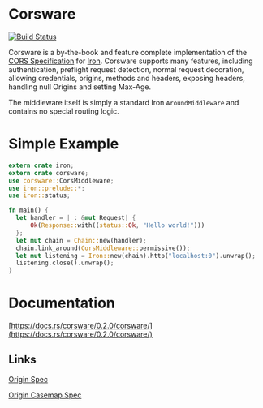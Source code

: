 # Corsware

[![Build Status](https://travis-ci.org/atorstling/corsware.svg?branch=master)](https://travis-ci.org/atorstling/corsware)

Corsware is a by-the-book and feature complete implementation of the [CORS Specification][CORS Spec] for [Iron][Iron]. Corsware supports many features, including authentication, preflight request detection, normal request decoration, allowing credentials, origins, methods and headers, exposing headers, handling null Origins and setting Max-Age.

The middleware itself is simply a standard Iron `AroundMiddleware` and contains no special routing logic.

# Simple Example
```rust
extern crate iron;
extern crate corsware;
use corsware::CorsMiddleware;
use iron::prelude::*;
use iron::status;

fn main() {
  let handler = |_: &mut Request| {
      Ok(Response::with((status::Ok, "Hello world!")))
  };
  let mut chain = Chain::new(handler);
  chain.link_around(CorsMiddleware::permissive());
  let mut listening = Iron::new(chain).http("localhost:0").unwrap();
  listening.close().unwrap();
}
```
[CORS Spec]: https://www.w3.org/TR/cors/
[Iron]: http://ironframework.io/

# Documentation
[https://docs.rs/corsware/0.2.0/corsware/](https://docs.rs/corsware/0.2.0/corsware/)

## Links
[Origin Spec](https://tools.ietf.org/html/rfc6454)

[Origin Casemap Spec](https://tools.ietf.org/html/rfc4790)
